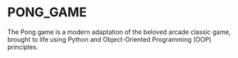 # PONG_GAME
The Pong game is a modern adaptation of the beloved arcade classic game, brought to life using Python and Object-Oriented Programming (OOP) principles.
